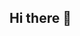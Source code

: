 ## Hi there 👋

<!--
**BennyCodes26/BennyCodes26** is a ✨ _special_ ✨ repository because its `README.md` (this file) appears on your GitHub profile.

Here are some ideas to get you started:

- 🔭 I’m currently working on my Software Engineering Project and my Machine Learning Thesis
- 🌱 I’m currently learning Github, because I don't know what they're talking about, pulls, commits? what are those? That's why im studying Github.
- 👯 I’m looking to collaborate on ...
- 🤔 I’m looking for help with ...
- 💬 Ask me about ...
- 📫 How to reach me: ...
- 😄 Pronouns: ...
- ⚡ Fun fact: ...
-->
